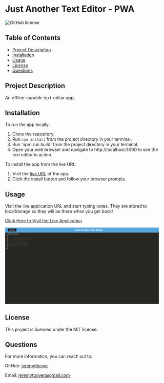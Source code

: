 # Just Another Text Editor - PWA
![GitHub license](https://img.shields.io/badge/license-MIT-blue.svg)

## Table of Contents
- [Project Description](#project-description)
- [Installation](#installation)
- [Usage](#usage)
- [License](#license)
- [Questions](#questions) 

## Project Description
An offline-capable text-editor app.

## Installation 
To run the app locally:
1. Clone the repository.
2. Run `npm install` from the project directory in your terminal.
3. Run 'npm run build' from the project directory in your terminal.
4. Open your web browser and navigate to http://localhost:3000 to see the text editor in action.

To install the app from the live URL:
1. Visit the [live URL](https://fierce-ravine-25733-fb3788a86339.herokuapp.com/) of the app.
2. Click the install button and follow your browser prompts.

## Usage 
Visit the live application URL and start typing notes. They are stored to localStorage so they will be there when you get back!

[Click Here to Visit the Live Application](https://fierce-ravine-25733-fb3788a86339.herokuapp.com/)

![Screenshot](./screenshot.png)

## License
This project is licensed under the MIT license.

## Questions
For more information, you can reach out to:

GitHub: [jeremytboyer](https://github.com/jeremytboyer)

Email: [jeremytboyer@gmail.com](mailto:jeremytboyer@gmail.com)
